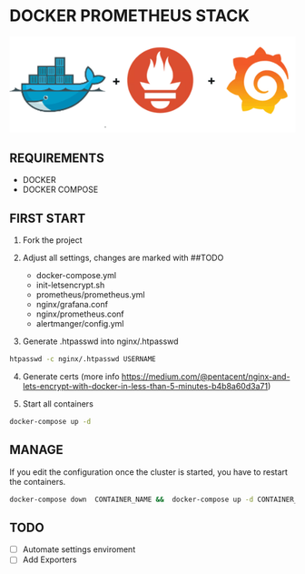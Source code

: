 # DOCKER PROMETHEUS STACK

![alt text](/docs/Docker-Prometheus-Grafana.png)

## REQUIREMENTS
 - DOCKER
 - DOCKER COMPOSE

## FIRST START

1. Fork the project

2. Adjust all settings, changes are marked with ##TODO
    * docker-compose.yml
    * init-letsencrypt.sh
    * prometheus/prometheus.yml
    * nginx/grafana.conf
    * nginx/prometheus.conf
    * alertmanger/config.yml

3. Generate .htpasswd into nginx/.htpasswd
```bash
htpasswd -c nginx/.htpasswd USERNAME
```

4. Generate certs  (more info https://medium.com/@pentacent/nginx-and-lets-encrypt-with-docker-in-less-than-5-minutes-b4b8a60d3a71)

5. Start all containers
```bash
docker-compose up -d
```

## MANAGE

If you edit the configuration once the cluster is started, you have to restart the containers.

```bash
docker-compose down  CONTAINER_NAME &&  docker-compose up -d CONTAINER_NAME
```

## TODO
- [ ] Automate settings enviroment
- [ ] Add Exporters

